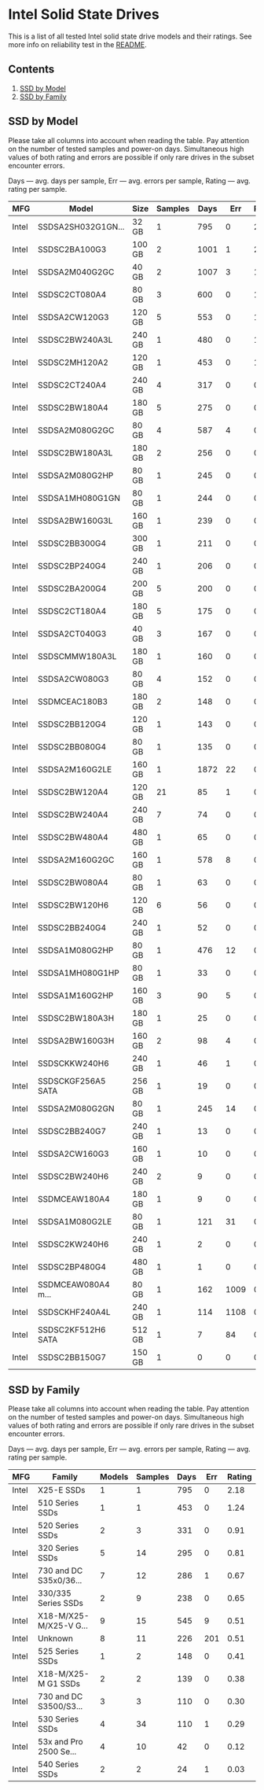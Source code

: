 Intel Solid State Drives
========================

This is a list of all tested Intel solid state drive models and their ratings. See
more info on reliability test in the [README](https://github.com/linuxhw/SMART).

Contents
--------

1. [ SSD by Model  ](#ssd-by-model)
2. [ SSD by Family ](#ssd-by-family)

SSD by Model
------------

Please take all columns into account when reading the table. Pay attention on the
number of tested samples and power-on days. Simultaneous high values of both rating
and errors are possible if only rare drives in the subset encounter errors.

Days   — avg. days per sample,
Err    — avg. errors per sample,
Rating — avg. rating per sample.

| MFG       | Model              | Size   | Samples | Days  | Err   | Rating |
|-----------|--------------------|--------|---------|-------|-------|--------|
| Intel     | SSDSA2SH032G1GN... | 32 GB  | 1       | 795   | 0     | 2.18   |
| Intel     | SSDSC2BA100G3      | 100 GB | 2       | 1001  | 1     | 2.06   |
| Intel     | SSDSA2M040G2GC     | 40 GB  | 2       | 1007  | 3     | 1.69   |
| Intel     | SSDSC2CT080A4      | 80 GB  | 3       | 600   | 0     | 1.64   |
| Intel     | SSDSA2CW120G3      | 120 GB | 5       | 553   | 0     | 1.52   |
| Intel     | SSDSC2BW240A3L     | 240 GB | 1       | 480   | 0     | 1.32   |
| Intel     | SSDSC2MH120A2      | 120 GB | 1       | 453   | 0     | 1.24   |
| Intel     | SSDSC2CT240A4      | 240 GB | 4       | 317   | 0     | 0.87   |
| Intel     | SSDSC2BW180A4      | 180 GB | 5       | 275   | 0     | 0.76   |
| Intel     | SSDSA2M080G2GC     | 80 GB  | 4       | 587   | 4     | 0.71   |
| Intel     | SSDSC2BW180A3L     | 180 GB | 2       | 256   | 0     | 0.70   |
| Intel     | SSDSA2M080G2HP     | 80 GB  | 1       | 245   | 0     | 0.67   |
| Intel     | SSDSA1MH080G1GN    | 80 GB  | 1       | 244   | 0     | 0.67   |
| Intel     | SSDSA2BW160G3L     | 160 GB | 1       | 239   | 0     | 0.66   |
| Intel     | SSDSC2BB300G4      | 300 GB | 1       | 211   | 0     | 0.58   |
| Intel     | SSDSC2BP240G4      | 240 GB | 1       | 206   | 0     | 0.56   |
| Intel     | SSDSC2BA200G4      | 200 GB | 5       | 200   | 0     | 0.55   |
| Intel     | SSDSC2CT180A4      | 180 GB | 5       | 175   | 0     | 0.48   |
| Intel     | SSDSA2CT040G3      | 40 GB  | 3       | 167   | 0     | 0.46   |
| Intel     | SSDSCMMW180A3L     | 180 GB | 1       | 160   | 0     | 0.44   |
| Intel     | SSDSA2CW080G3      | 80 GB  | 4       | 152   | 0     | 0.42   |
| Intel     | SSDMCEAC180B3      | 180 GB | 2       | 148   | 0     | 0.41   |
| Intel     | SSDSC2BB120G4      | 120 GB | 1       | 143   | 0     | 0.39   |
| Intel     | SSDSC2BB080G4      | 80 GB  | 1       | 135   | 0     | 0.37   |
| Intel     | SSDSA2M160G2LE     | 160 GB | 1       | 1872  | 22    | 0.22   |
| Intel     | SSDSC2BW120A4      | 120 GB | 21      | 85    | 1     | 0.22   |
| Intel     | SSDSC2BW240A4      | 240 GB | 7       | 74    | 0     | 0.21   |
| Intel     | SSDSC2BW480A4      | 480 GB | 1       | 65    | 0     | 0.18   |
| Intel     | SSDSA2M160G2GC     | 160 GB | 1       | 578   | 8     | 0.18   |
| Intel     | SSDSC2BW080A4      | 80 GB  | 1       | 63    | 0     | 0.17   |
| Intel     | SSDSC2BW120H6      | 120 GB | 6       | 56    | 0     | 0.15   |
| Intel     | SSDSC2BB240G4      | 240 GB | 1       | 52    | 0     | 0.14   |
| Intel     | SSDSA1M080G2HP     | 80 GB  | 1       | 476   | 12    | 0.10   |
| Intel     | SSDSA1MH080G1HP    | 80 GB  | 1       | 33    | 0     | 0.09   |
| Intel     | SSDSA1M160G2HP     | 160 GB | 3       | 90    | 5     | 0.08   |
| Intel     | SSDSC2BW180A3H     | 180 GB | 1       | 25    | 0     | 0.07   |
| Intel     | SSDSA2BW160G3H     | 160 GB | 2       | 98    | 4     | 0.06   |
| Intel     | SSDSCKKW240H6      | 240 GB | 1       | 46    | 1     | 0.06   |
| Intel     | SSDSCKGF256A5 SATA | 256 GB | 1       | 19    | 0     | 0.05   |
| Intel     | SSDSA2M080G2GN     | 80 GB  | 1       | 245   | 14    | 0.04   |
| Intel     | SSDSC2BB240G7      | 240 GB | 1       | 13    | 0     | 0.04   |
| Intel     | SSDSA2CW160G3      | 160 GB | 1       | 10    | 0     | 0.03   |
| Intel     | SSDSC2BW240H6      | 240 GB | 2       | 9     | 0     | 0.03   |
| Intel     | SSDMCEAW180A4      | 180 GB | 1       | 9     | 0     | 0.02   |
| Intel     | SSDSA1M080G2LE     | 80 GB  | 1       | 121   | 31    | 0.01   |
| Intel     | SSDSC2KW240H6      | 240 GB | 1       | 2     | 0     | 0.01   |
| Intel     | SSDSC2BP480G4      | 480 GB | 1       | 1     | 0     | 0.01   |
| Intel     | SSDMCEAW080A4 m... | 80 GB  | 1       | 162   | 1009  | 0.00   |
| Intel     | SSDSCKHF240A4L     | 240 GB | 1       | 114   | 1108  | 0.00   |
| Intel     | SSDSC2KF512H6 SATA | 512 GB | 1       | 7     | 84    | 0.00   |
| Intel     | SSDSC2BB150G7      | 150 GB | 1       | 0     | 0     | 0.00   |

SSD by Family
-------------

Please take all columns into account when reading the table. Pay attention on the
number of tested samples and power-on days. Simultaneous high values of both rating
and errors are possible if only rare drives in the subset encounter errors.

Days   — avg. days per sample,
Err    — avg. errors per sample,
Rating — avg. rating per sample.

| MFG       | Family                 | Models | Samples | Days  | Err   | Rating |
|-----------|------------------------|--------|---------|-------|-------|--------|
| Intel     | X25-E SSDs             | 1      | 1       | 795   | 0     | 2.18   |
| Intel     | 510 Series SSDs        | 1      | 1       | 453   | 0     | 1.24   |
| Intel     | 520 Series SSDs        | 2      | 3       | 331   | 0     | 0.91   |
| Intel     | 320 Series SSDs        | 5      | 14      | 295   | 0     | 0.81   |
| Intel     | 730 and DC S35x0/36... | 7      | 12      | 286   | 1     | 0.67   |
| Intel     | 330/335 Series SSDs    | 2      | 9       | 238   | 0     | 0.65   |
| Intel     | X18-M/X25-M/X25-V G... | 9      | 15      | 545   | 9     | 0.51   |
| Intel     | Unknown                | 8      | 11      | 226   | 201   | 0.51   |
| Intel     | 525 Series SSDs        | 1      | 2       | 148   | 0     | 0.41   |
| Intel     | X18-M/X25-M G1 SSDs    | 2      | 2       | 139   | 0     | 0.38   |
| Intel     | 730 and DC S3500/S3... | 3      | 3       | 110   | 0     | 0.30   |
| Intel     | 530 Series SSDs        | 4      | 34      | 110   | 1     | 0.29   |
| Intel     | 53x and Pro 2500 Se... | 4      | 10      | 42    | 0     | 0.12   |
| Intel     | 540 Series SSDs        | 2      | 2       | 24    | 1     | 0.03   |
